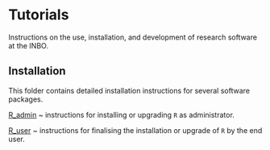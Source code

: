 # Tutorials

Instructions on the use, installation, and development of research software at the INBO.

## Installation

This folder contains detailed installation instructions for several software packages.

[R_admin](output/installation/R_admin.md)
  ~ instructions for installing or upgrading `R` as administrator.

[R_user](output/installation/R_user.md)
  ~ instructions for finalising the installation or upgrade of `R` by the end user.

